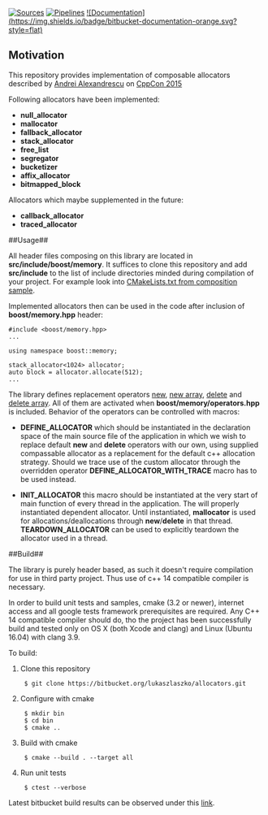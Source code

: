 [![Sources](https://img.shields.io/badge/bitbucket-sources-green.svg?style=flat)](https://bitbucket.org/lukaszlaszko/allocators/src?at=1.0)
[![Pipelines](https://img.shields.io/badge/bitbucket-pipelines-blue.svg?style=flat)](https://bitbucket.org/lukaszlaszko/allocators/addon/pipelines/home#!/)
[![Documentation](https://img.shields.io/badge/bitbucket-documentation-orange.svg?
style=flat)](http://lukaszlaszko.bitbucket.io/allocators.git/1.0/)
## Motivation ##

This repository provides implementation of composable allocators described by [Andrei Alexandrescu](http://erdani.com) on [CppCon 2015](https://www.youtube.com/watch?v=LIb3L4vKZ7U)

Following allocators have been implemented:

* **null_allocator**
* **mallocator**
* **fallback_allocator**
* **stack_allocator**
* **free_list**
* **segregator**
* **bucketizer**
* **affix_allocator**
* **bitmapped_block**

Allocators which maybe supplemented in the future:

* **callback_allocator**
* **traced_allocator**

##Usage##

All header files composing on this library are located in **src/include/boost/memory**. It suffices to clone this repository and add **src/include** to the list of include directories minded during compilation of your project. For example look into [CMakeLists.txt from composition sample](https://bitbucket.org/lukaszlaszko/allocators/raw/HEAD/samples/composition/CMakeLists.txt).

Implemented allocators then can be used in the code after inclusion of **boost/memory.hpp** header:
    
    #include <boost/memory.hpp>
    ...

    using namespace boost::memory;

    stack_allocator<1024> allocator;
    auto block = allocator.allocate(512);
    ...

The library defines replacement operators [new](http://www.cplusplus.com/reference/new/operator%20new/), [new array](http://www.cplusplus.com/reference/new/operator%20new[]/), [delete](http://www.cplusplus.com/reference/new/operator%20delete/) and [delete array](http://www.cplusplus.com/reference/new/operator%20delete[]/). All of them are activated when **boost/memory/operators.hpp** is included. 
Behavior of the operators can be controlled with macros:

* **DEFINE_ALLOCATOR** which should be instantiated in the declaration space of the main source file of the application in which we wish to replace default **new** and **delete** operators with our own, using supplied compassable allocator as a replacement for the default c++ allocation strategy. Should we trace use of the custom allocator through the overridden operator **DEFINE_ALLOCATOR_WITH_TRACE** macro has to be used instead.

* **INIT_ALLOCATOR** this macro should be instantiated at the very start of main function of every thread in the application. The will properly instantiated dependent allocator. Until instantiated, **mallocator** is used for allocations/deallocations through **new**/**delete** in that thread. **TEARDOWN_ALLOCATOR** can be used to explicitly teardown the allocator used in a thread.   

##Build##

The library is purely header based, as such it doesn't require compilation for use in third party project. Thus use of c++ 14 compatible compiler is necessary. 

In order to build unit tests and samples, cmake (3.2 or newer), internet access and all google tests framework prerequisites are required. Any C++ 14 compatible compiler should do, tho the project has been successfully build and tested only on OS X (both Xcode and clang) and Linux (Ubuntu 16.04) with clang 3.9.

To build:

1. Clone this repository

        $ git clone https://bitbucket.org/lukaszlaszko/allocators.git 

2. Configure with cmake
    
        $ mkdir bin
        $ cd bin
        $ cmake ..

3. Build with cmake

        $ cmake --build . --target all

4. Run unit tests

        $ ctest --verbose

Latest bitbucket build results can be observed under this [link](https://bitbucket.org/lukaszlaszko/allocators/addon/pipelines/home#!/).